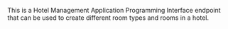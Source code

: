 This is a Hotel Management Application Programming Interface endpoint that can be used to create different room types and rooms in a hotel. 